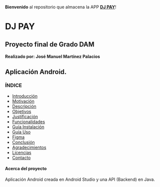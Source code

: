 **Bienvenido** al repositorio que almacena la APP [**DJ PAY**](https://github.com/ChemaDvp/Api_DjPay/wiki)!

# **DJ PAY**

## Proyecto final de Grado DAM

#### Realizado por: José Manuel Martínez Palacios 

## Aplicación Android.

### **ÍNDICE**
- [Introducción](https://github.com/ChemaDvp/DjPay/wiki/Introducción)
- [Motivación](https://github.com/ChemaDvp/DjPay/wiki/Motivación)
- [Descripción](https://github.com/ChemaDvp/DjPay/wiki/Descripción)
- [Objetivos](https://github.com/ChemaDvp/DjPay/wiki/Objetivos)
- [Justificación](https://github.com/ChemaDvp/DjPay/wiki/Justificación)
- [Funcionalidades](https://github.com/ChemaDvp/DjPay/wiki/Funcionalidades)
- [Guía Instalación](https://github.com/ChemaDvp/DjPay/wiki/GuíaInstalación)
- [Guía Uso](https://github.com/ChemaDvp/DjPay/wiki/Guía-Uso)
- [Figma](https://github.com/ChemaDvp/DjPay/wiki/Figma)
- [Conclusión](https://github.com/ChemaDvp/DjPay/wiki/Conclusión)
- [Agradecimientos](https://github.com/ChemaDvp/DjPay/wiki/Agradecimientos)
- [Licencias](https://github.com/ChemaDvp/DjPay/wiki/Licencias)
- [Contacto](https://github.com/ChemaDvp/DjPay/wiki/Contacto)

#### Acerca del proyecto
Aplicación Android creada en Android Studio y una API (Backend) en Java.
